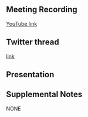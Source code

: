 ## Meeting Recording

[YouTube link](---)

## Twitter thread

[link](---)

## Presentation



## Supplemental Notes

NONE
